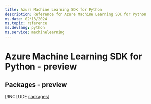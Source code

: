 ```yaml
---
title: Azure Machine Learning SDK for Python
description: Reference for Azure Machine Learning SDK for Python
ms.date: 02/13/2024
ms.topic: reference
ms.devlang: python
ms.service: machinelearning
---
```

# Azure Machine Learning SDK for Python - preview
## Packages - preview
[!INCLUDE [packages](machine-learning-index.md)]